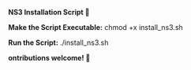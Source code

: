 **NS3 Installation Script 🚀**

**Make the Script Executable:**
chmod +x install_ns3.sh


**Run the Script:**
./install_ns3.sh


**ontributions welcome! 🤝**
